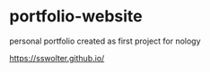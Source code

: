 # portfolio-website

personal portfolio created as first project for nology 

https://sswolter.github.io/
